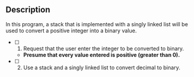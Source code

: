 ## Description

In this program, a stack that is implemented with a singly linked list will be used to convert a positive integer into a binary value.

- [ ] 1. Request that the user enter the integer to be converted to binary.
    - **Presume that every value entered is positive (greater than 0).**
- [ ] 2. Use a stack and a singly linked list to convert decimal to binary.


